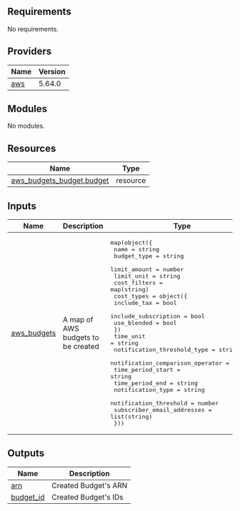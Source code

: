## Requirements

No requirements.

## Providers

| Name | Version |
|------|---------|
| <a name="provider_aws"></a> [aws](#provider\_aws) | 5.64.0 |

## Modules

No modules.

## Resources

| Name | Type |
|------|------|
| [aws_budgets_budget.budget](https://registry.terraform.io/providers/hashicorp/aws/latest/docs/resources/budgets_budget) | resource |

## Inputs

| Name | Description | Type | Default | Required |
|------|-------------|------|---------|:--------:|
| <a name="input_aws_budgets"></a> [aws\_budgets](#input\_aws\_budgets) | A map of AWS budgets to be created | <pre>map(object({<br>    name         = string<br>    budget_type  = string<br>    limit_amount = number<br>    limit_unit   = string<br>    cost_filters = map(string)<br>    cost_types = object({<br>      include_tax          = bool<br>      include_subscription = bool<br>      use_blended          = bool<br>    })<br>    time_unit                        = string<br>    notification_threshold_type      = string<br>    notification_comparison_operator = string<br>    time_period_start                = string<br>    time_period_end                  = string<br>    notification_type                = string<br>    notification_threshold           = number<br>    subscriber_email_addresses       = list(string)<br>  }))</pre> | n/a | yes |

## Outputs

| Name | Description |
|------|-------------|
| <a name="output_arn"></a> [arn](#output\_arn) | Created Budget's ARN |
| <a name="output_budget_id"></a> [budget\_id](#output\_budget\_id) | Created Budget's IDs |

